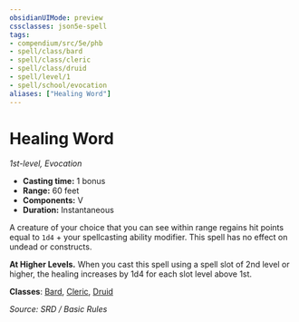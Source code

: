 ```yaml
---
obsidianUIMode: preview
cssclasses: json5e-spell
tags:
- compendium/src/5e/phb
- spell/class/bard
- spell/class/cleric
- spell/class/druid
- spell/level/1
- spell/school/evocation
aliases: ["Healing Word"]
---
```

# Healing Word
*1st-level, Evocation*  

- **Casting time:** 1 bonus
- **Range:** 60 feet
- **Components:** V
- **Duration:** Instantaneous

A creature of your choice that you can see within range regains hit points equal to `1d4` + your spellcasting ability modifier. This spell has no effect on undead or constructs.

**At Higher Levels.** When you cast this spell using a spell slot of 2nd level or higher, the healing increases by 1d4 for each slot level above 1st.

**Classes**: [Bard](compendium/classes/bard.md), [Cleric](compendium/classes/cleric.md), [Druid](compendium/classes/druid.md)

*Source: SRD / Basic Rules*